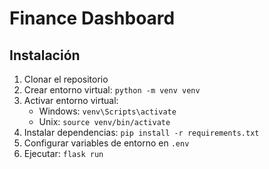 # Finance Dashboard 
 
## Instalación 
 
1. Clonar el repositorio 
2. Crear entorno virtual: `python -m venv venv` 
3. Activar entorno virtual: 
   - Windows: `venv\Scripts\activate` 
   - Unix: `source venv/bin/activate` 
4. Instalar dependencias: `pip install -r requirements.txt` 
5. Configurar variables de entorno en `.env` 
6. Ejecutar: `flask run` 
